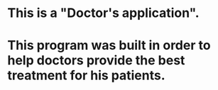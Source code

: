 # This is a "Doctor's application".
# This program was built in order to help doctors provide the best treatment for his patients.
